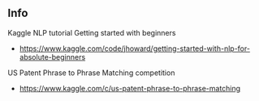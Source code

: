 ## Info 

Kaggle NLP tutorial Getting started with beginners
- https://www.kaggle.com/code/jhoward/getting-started-with-nlp-for-absolute-beginners

US Patent Phrase to Phrase Matching competition
- https://www.kaggle.com/c/us-patent-phrase-to-phrase-matching
